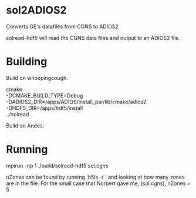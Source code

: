 # sol2ADIOS2

Converts GE's datafiles from CGNS to ADIOS2

solread-hdf5 will read the CGNS data files and output to an ADIOS2 file.


# Building
Build on whoopingcough.

cmake \
 -DCMAKE_BUILD_TYPE=Debug \
 -DADIOS2_DIR=/apps/ADIOS/install_par/lib/cmake/adios2 \
 -DHDF5_DIR=/apps/hdf5/install \
../solread

Build on Andes:



# Running

mpirun -np 1 ./build/solread-hdf5 <nZones> sol.cgns

nZones can be found by running 'h5ls -r <cgns-file>' and looking at how many zones are in the file.
For the small case that Norbert gave me, (sol.cgns), nZones = 5
